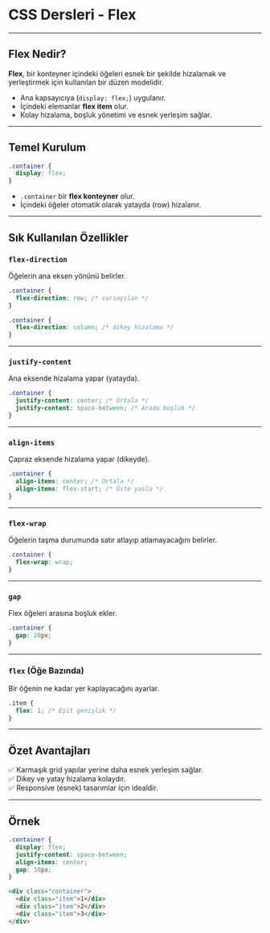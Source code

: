 # CSS Dersleri - Flex

---

## Flex Nedir?

**Flex**, bir konteyner içindeki öğeleri esnek bir şekilde hizalamak ve yerleştirmek için kullanılan bir düzen modelidir.

- Ana kapsayıcıya (`display: flex;`) uygulanır.
- İçindeki elemanlar **flex item** olur.
- Kolay hizalama, boşluk yönetimi ve esnek yerleşim sağlar.

---

## Temel Kurulum

```css
.container {
  display: flex;
}
```

- `.container` bir **flex konteyner** olur.
- İçindeki öğeler otomatik olarak yatayda (row) hizalanır.

---

## Sık Kullanılan Özellikler

### `flex-direction`

Öğelerin ana eksen yönünü belirler.

```css
.container {
  flex-direction: row; /* varsayılan */
}

.container {
  flex-direction: column; /* dikey hizalama */
}
```

---

### `justify-content`

Ana eksende hizalama yapar (yatayda).

```css
.container {
  justify-content: center; /* Ortala */
  justify-content: space-between; /* Arada boşluk */
}
```

---

### `align-items`

Çapraz eksende hizalama yapar (dikeyde).

```css
.container {
  align-items: center; /* Ortala */
  align-items: flex-start; /* Üste yasla */
}
```

---

### `flex-wrap`

Öğelerin taşma durumunda satır atlayıp atlamayacağını belirler.

```css
.container {
  flex-wrap: wrap;
}
```

---

### `gap`

Flex öğeleri arasına boşluk ekler.

```css
.container {
  gap: 20px;
}
```

---

### `flex` (Öğe Bazında)

Bir öğenin ne kadar yer kaplayacağını ayarlar.

```css
.item {
  flex: 1; /* Eşit genişlik */
}
```

---

## Özet Avantajları

✅ Karmaşık grid yapılar yerine daha esnek yerleşim sağlar.  
✅ Dikey ve yatay hizalama kolaydır.  
✅ Responsive (esnek) tasarımlar için idealdir.

---

## Örnek

```css
.container {
  display: flex;
  justify-content: space-between;
  align-items: center;
  gap: 10px;
}
```

```html
<div class="container">
  <div class="item">1</div>
  <div class="item">2</div>
  <div class="item">3</div>
</div>
```
